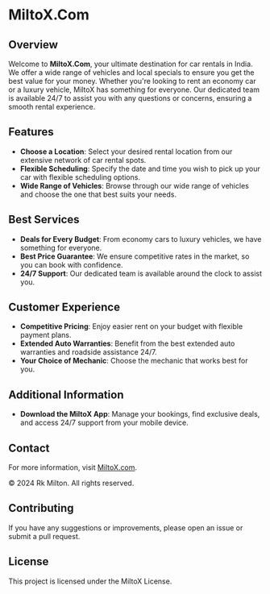 # MiltoX.Com

## Overview

Welcome to **MiltoX.Com**, your ultimate destination for car rentals in India. We offer a wide range of vehicles and local specials to ensure you get the best value for your money. Whether you're looking to rent an economy car or a luxury vehicle, MiltoX has something for everyone. Our dedicated team is available 24/7 to assist you with any questions or concerns, ensuring a smooth rental experience.

## Features

- **Choose a Location**: Select your desired rental location from our extensive network of car rental spots.
- **Flexible Scheduling**: Specify the date and time you wish to pick up your car with flexible scheduling options.
- **Wide Range of Vehicles**: Browse through our wide range of vehicles and choose the one that best suits your needs.

## Best Services

- **Deals for Every Budget**: From economy cars to luxury vehicles, we have something for everyone.
- **Best Price Guarantee**: We ensure competitive rates in the market, so you can book with confidence.
- **24/7 Support**: Our dedicated team is available around the clock to assist you.

## Customer Experience

- **Competitive Pricing**: Enjoy easier rent on your budget with flexible payment plans.
- **Extended Auto Warranties**: Benefit from the best extended auto warranties and roadside assistance 24/7.
- **Your Choice of Mechanic**: Choose the mechanic that works best for you.

## Additional Information

- **Download the MiltoX App**: Manage your bookings, find exclusive deals, and access 24/7 support from your mobile device.

## Contact

For more information, visit [MiltoX.com](https://www.miltox.com).

© 2024 Rk Milton. All rights reserved.

## Contributing

If you have any suggestions or improvements, please open an issue or submit a pull request.

## License

This project is licensed under the MiltoX License.
